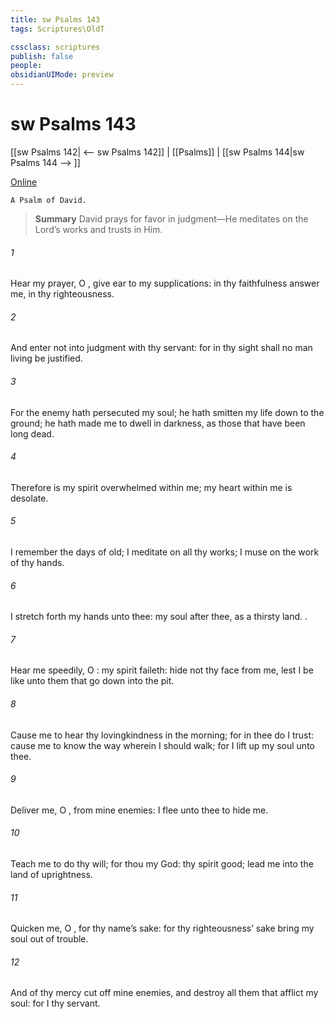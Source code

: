 ```yaml
---
title: sw Psalms 143
tags: Scriptures\OldT

cssclass: scriptures
publish: false
people:
obsidianUIMode: preview
---
```


# sw Psalms 143
[[sw Psalms 142| <-- sw Psalms 142]] | [[Psalms]] | [[sw Psalms 144|sw Psalms 144 --> ]]

[Online](https://churchofjesuschrist.org/study/scriptures/ot/ps/143?lang=eng)

```
A Psalm of David.
```

> __Summary__
David prays for favor in judgment—He meditates on the Lord’s works and trusts in Him.

###### 1 
Hear my prayer, O , give ear to my supplications: in thy faithfulness answer me,  in thy righteousness.

###### 2 
And enter not into judgment with thy servant: for in thy sight shall no man living be justified.

###### 3 
For the enemy hath persecuted my soul; he hath smitten my life down to the ground; he hath made me to dwell in darkness, as those that have been long dead.

###### 4 
Therefore is my spirit overwhelmed within me; my heart within me is desolate.

###### 5 
I remember the days of old; I meditate on all thy works; I muse on the work of thy hands.

###### 6 
I stretch forth my hands unto thee: my soul  after thee, as a thirsty land. .

###### 7 
Hear me speedily, O : my spirit faileth: hide not thy face from me, lest I be like unto them that go down into the pit.

###### 8 
Cause me to hear thy lovingkindness in the morning; for in thee do I trust: cause me to know the way wherein I should walk; for I lift up my soul unto thee.

###### 9 
Deliver me, O , from mine enemies: I flee unto thee to hide me.

###### 10 
Teach me to do thy will; for thou  my God: thy spirit  good; lead me into the land of uprightness.

###### 11 
Quicken me, O , for thy name’s sake: for thy righteousness’ sake bring my soul out of trouble.

###### 12 
And of thy mercy cut off mine enemies, and destroy all them that afflict my soul: for I  thy servant.

